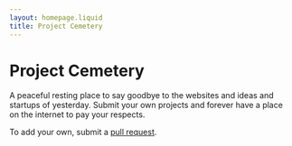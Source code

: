 ```yaml
---
layout: homepage.liquid
title: Project Cemetery
---
```

# Project Cemetery 

A peaceful resting place to say goodbye to the websites and ideas and startups of yesterday. Submit your own projects and forever have a place on the internet to pay your respects.

To add your own, submit a [pull request](https://github.com/jonsustar/projectcemetery).
